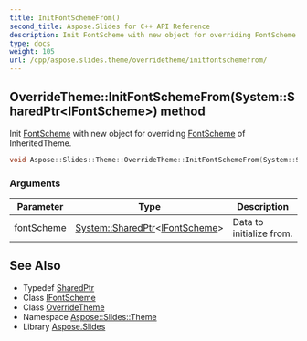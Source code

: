 ```yaml
---
title: InitFontSchemeFrom()
second_title: Aspose.Slides for C++ API Reference
description: Init FontScheme with new object for overriding FontScheme of InheritedTheme.
type: docs
weight: 105
url: /cpp/aspose.slides.theme/overridetheme/initfontschemefrom/
---
```

## OverrideTheme::InitFontSchemeFrom(System::SharedPtr\<IFontScheme\>) method


Init [FontScheme](../../fontscheme/) with new object for overriding [FontScheme](../../fontscheme/) of InheritedTheme.

```cpp
void Aspose::Slides::Theme::OverrideTheme::InitFontSchemeFrom(System::SharedPtr<IFontScheme> fontScheme) override
```


### Arguments

| Parameter | Type | Description |
| --- | --- | --- |
| fontScheme | [System::SharedPtr](../../../system/sharedptr/)\<[IFontScheme](../../ifontscheme/)\> | Data to initialize from. |

## See Also

* Typedef [SharedPtr](../../system/sharedptr/)
* Class [IFontScheme](../ifontscheme/)
* Class [OverrideTheme](./)
* Namespace [Aspose::Slides::Theme](../)
* Library [Aspose.Slides](../../)